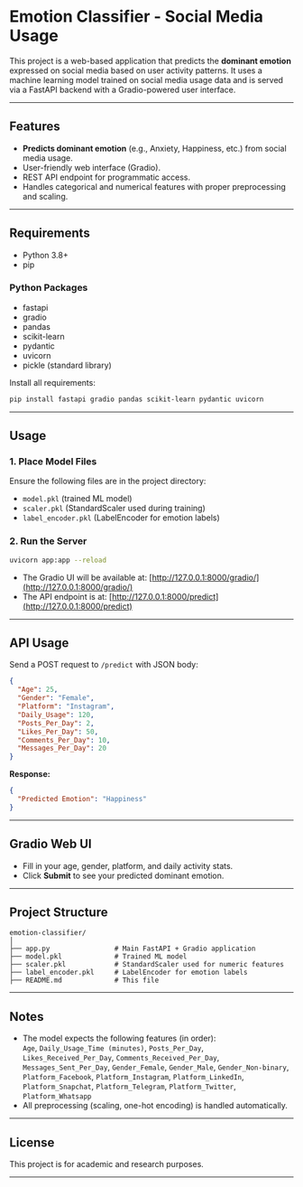 # Emotion Classifier - Social Media Usage

This project is a web-based application that predicts the **dominant emotion** expressed on social media based on user activity patterns. It uses a machine learning model trained on social media usage data and is served via a FastAPI backend with a Gradio-powered user interface.

---

## Features

- **Predicts dominant emotion** (e.g., Anxiety, Happiness, etc.) from social media usage.
- User-friendly web interface (Gradio).
- REST API endpoint for programmatic access.
- Handles categorical and numerical features with proper preprocessing and scaling.

---

## Requirements

- Python 3.8+
- pip

### Python Packages

- fastapi
- gradio
- pandas
- scikit-learn
- pydantic
- uvicorn
- pickle (standard library)

Install all requirements:
```sh
pip install fastapi gradio pandas scikit-learn pydantic uvicorn
```

---

## Usage

### 1. Place Model Files

Ensure the following files are in the project directory:
- `model.pkl` (trained ML model)
- `scaler.pkl` (StandardScaler used during training)
- `label_encoder.pkl` (LabelEncoder for emotion labels)

### 2. Run the Server

```sh
uvicorn app:app --reload
```

- The Gradio UI will be available at: [http://127.0.0.1:8000/gradio/](http://127.0.0.1:8000/gradio/)
- The API endpoint is at: [http://127.0.0.1:8000/predict](http://127.0.0.1:8000/predict)

---

## API Usage

Send a POST request to `/predict` with JSON body:
```json
{
  "Age": 25,
  "Gender": "Female",
  "Platform": "Instagram",
  "Daily_Usage": 120,
  "Posts_Per_Day": 2,
  "Likes_Per_Day": 50,
  "Comments_Per_Day": 10,
  "Messages_Per_Day": 20
}
```

**Response:**
```json
{
  "Predicted Emotion": "Happiness"
}
```

---

## Gradio Web UI

- Fill in your age, gender, platform, and daily activity stats.
- Click **Submit** to see your predicted dominant emotion.

---

## Project Structure

```
emotion-classifier/
│
├── app.py                # Main FastAPI + Gradio application
├── model.pkl             # Trained ML model
├── scaler.pkl            # StandardScaler used for numeric features
├── label_encoder.pkl     # LabelEncoder for emotion labels
├── README.md             # This file
```

---

## Notes

- The model expects the following features (in order):  
  `Age`, `Daily_Usage_Time (minutes)`, `Posts_Per_Day`, `Likes_Received_Per_Day`, `Comments_Received_Per_Day`, `Messages_Sent_Per_Day`, `Gender_Female`, `Gender_Male`, `Gender_Non-binary`, `Platform_Facebook`, `Platform_Instagram`, `Platform_LinkedIn`, `Platform_Snapchat`, `Platform_Telegram`, `Platform_Twitter`, `Platform_Whatsapp`
- All preprocessing (scaling, one-hot encoding) is handled automatically.

---

## License

This project is for academic and research purposes.

---
